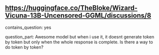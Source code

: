 ## https://huggingface.co/TheBloke/Wizard-Vicuna-13B-Uncensored-GGML/discussions/8

contains_question: yes

question_part: Awesome model but when i use it, it doesnt generate token by token but only when the whole response is complete. Is there a way to do token by token?
